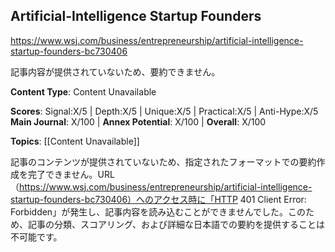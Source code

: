 ## Artificial-Intelligence Startup Founders

https://www.wsj.com/business/entrepreneurship/artificial-intelligence-startup-founders-bc730406

記事内容が提供されていないため、要約できません。

**Content Type**: Content Unavailable

**Scores**: Signal:X/5 | Depth:X/5 | Unique:X/5 | Practical:X/5 | Anti-Hype:X/5
**Main Journal**: X/100 | **Annex Potential**: X/100 | **Overall**: X/100

**Topics**: [[Content Unavailable]]

記事のコンテンツが提供されていないため、指定されたフォーマットでの要約作成を完了できません。URL（https://www.wsj.com/business/entrepreneurship/artificial-intelligence-startup-founders-bc730406）へのアクセス時に「HTTP 401 Client Error: Forbidden」が発生し、記事内容を読み込むことができませんでした。このため、記事の分類、スコアリング、および詳細な日本語での要約を提供することは不可能です。